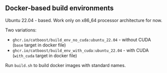 ## Docker-based build environments

Ubuntu 22.04 - based.
Work only on x86_64 processor architecture for now.

Two variations:
  - `ghcr.io/catboost/build_env_no_cuda:ubuntu_22.04` - without CUDA (`base` target in docker file)
  - `ghcr.io/catboost/build_env_with_cuda:ubuntu_22.04` - with CUDA (`with_cuda` target in docker file)

Run `build.sh` to build docker images with standard names.
